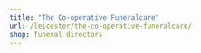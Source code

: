```yaml
---
title: "The Co-operative Funeralcare"
url: /leicester/the-co-operative-funeralcare/
shop: funeral directors
---
```

